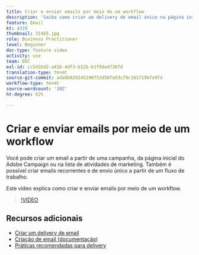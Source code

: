 ```yaml
---
title: Criar e enviar emails por meio de um workflow
description: 'Saiba como criar um delivery de email único na página inicial. '
feature: Email
kt: 4319
thumbnail: 31465.jpg
role: Business Practitioner
level: Beginner
doc-type: feature video
activity: use
team: DOC
exl-id: cc5d1bd2-a416-4df3-b12b-b1f9de4736fd
translation-type: tm+mt
source-git-commit: ada0b029245190f53d58fa93c79c161719bfe9fd
workflow-type: tm+mt
source-wordcount: '102'
ht-degree: 62%

---
```


# Criar e enviar emails por meio de um workflow

Você pode criar um email a partir de uma campanha, da página inicial do Adobe Campaign ou na lista de atividades de marketing. Também é possível criar emails recorrentes e de envio único a partir de um fluxo de trabalho.

Este vídeo explica como criar e enviar emails por meio de um workflow.

>[!VIDEO](https://video.tv.adobe.com/v/31465?quality=12)

## Recursos adicionais

* [Criar um delivery de email](/help/communication-channels/email/create-email-from-homepage.md)
* [Criação de email (documentação)](https://docs.adobe.com/content/help/en/campaign-standard/using/communication-channels/email-messages/creating-an-email.html)
* [Práticas recomendadas para delivery](https://helpx.adobe.com/br/campaign/kb/delivery-best-practices.html)
